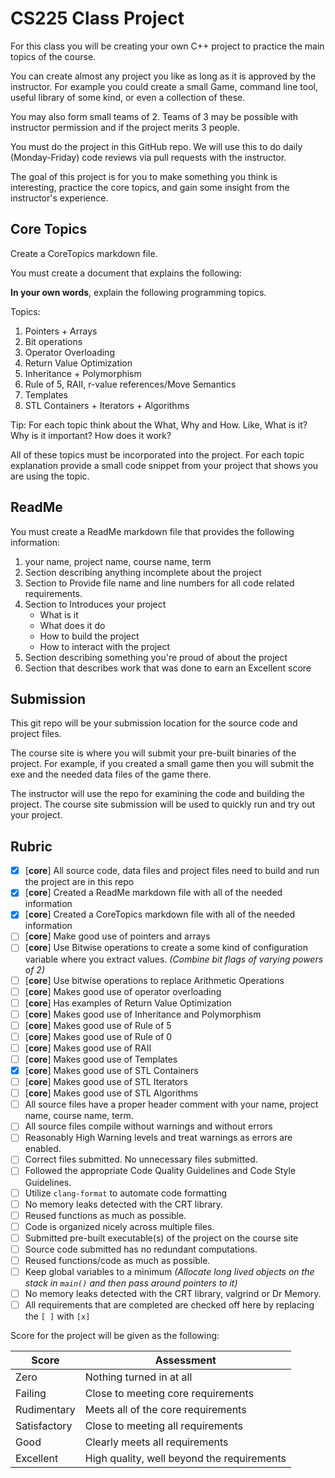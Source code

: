 # CS225 Class Project

For this class you will be creating your own C++ project to practice the main topics of the course.

You can create almost any project you like as long as it is approved by the instructor. For example you could create a small Game, command line tool, useful library of some kind, or even a collection of these.

You may also form small teams of 2. Teams of 3 may be possible with instructor permission and if the project merits 3 people.

You must do the project in this GitHub repo. We will use this to do daily (Monday-Friday) code reviews via pull requests with the instructor.

The goal of this project is for you to make something you think is interesting, practice the core topics, and gain some insight from the instructor's experience.

## Core Topics

Create a CoreTopics markdown file.

You must create a document that explains the following:

**In your own words**, explain the following programming topics. 

Topics:

1. Pointers + Arrays
2. Bit operations
3. Operator Overloading
4. Return Value Optimization
5. Inheritance + Polymorphism
6. Rule of 5, RAII, r-value references/Move Semantics
7. Templates
8. STL Containers + Iterators + Algorithms

Tip: For each topic think about the What, Why and How. Like, What is it? Why is it important? How does it work?

All of these topics must be incorporated into the project. For each topic explanation provide a small code snippet from your project that shows you are using the topic.

## ReadMe

You must create a ReadMe markdown file that provides the following information:

1. your name, project name, course name, term
2. Section describing anything incomplete about the project
5. Section to Provide file name and line numbers for all code related requirements.
4. Section to Introduces your project
    - What is it
    - What does it do
    - How to build the project
    - How to interact with the project
3. Section describing something you're proud of about the project
6. Section that describes work that was done to earn an Excellent score


## Submission

This git repo will be your submission location for the source code and project files.

The course site is where you will submit your pre-built binaries of the project. For example, if you created a small game then you will submit the exe and the needed data files of the game there.

The instructor will use the repo for examining the code and building the project. The course site submission will be used to quickly run and try out your project.

## Rubric

- [X] [**core**] All source code, data files and project files need to build and run the project are in this repo
- [X] [**core**] Created a ReadMe markdown file with all of the needed information
- [X] [**core**] Created a CoreTopics markdown file with all of the needed information
- [ ] [**core**] Make good use of pointers and arrays
- [ ] [**core**] Use Bitwise operations to create a some kind of configuration variable where you extract values. _(Combine bit flags of varying powers of 2)_
- [ ] [**core**] Use bitwise operations to replace Arithmetic Operations
- [ ] [**core**] Makes good use of operator overloading
- [ ] [**core**] Has examples of Return Value Optimization
- [ ] [**core**] Makes good use of Inheritance and Polymorphism
- [ ] [**core**] Makes good use of Rule of 5
- [ ] [**core**] Makes good use of Rule of 0
- [ ] [**core**] Makes good use of RAII
- [ ] [**core**] Makes good use of Templates
- [X] [**core**] Makes good use of STL Containers
- [ ] [**core**] Makes good use of STL Iterators
- [ ] [**core**] Makes good use of STL Algorithms
- [ ] All source files have a proper header comment with your name, project name, course name, term.
- [ ] All source files compile without warnings and without errors
- [ ] Reasonably High Warning levels and treat warnings as errors are enabled.
- [ ] Correct files submitted. No unnecessary files submitted.
- [ ] Followed the appropriate Code Quality Guidelines and Code Style Guidelines.
- [ ] Utilize `clang-format` to automate code formatting
- [ ] No memory leaks detected with the CRT library.
- [ ] Reused functions as much as possible.
- [ ] Code is organized nicely across multiple files.
- [ ] Submitted pre-built executable(s) of the project on the course site
- [ ] Source code submitted has no redundant computations.
- [ ] Reused functions/code as much as possible.
- [ ] Keep global variables to a minimum _(Allocate long lived objects on the stack in `main()` and then pass around pointers to it)_
- [ ] No memory leaks detected with the CRT library, valgrind or Dr Memory.
- [ ] All requirements that are completed are checked off here by replacing the `[ ]` with `[x]`

Score for the project will be given as the following:

Score        | Assessment
------------ | ----------
Zero         | Nothing turned in at all
Failing      | Close to meeting core requirements
Rudimentary  | Meets all of the core requirements
Satisfactory | Close to meeting all requirements
Good         | Clearly meets all requirements 
Excellent    | High quality, well beyond the requirements
